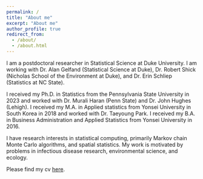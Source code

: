 ```yaml
---
permalink: /
title: "About me"
excerpt: "About me"
author_profile: true
redirect_from: 
  - /about/
  - /about.html
---
```


I am a postdoctoral researcher in Statistical Science at Duke University. I am working with Dr. Alan Gelfand (Statistical Science at Duke), Dr. Robert Shick (Nicholas School of the Environment at Duke), and Dr. Erin Schliep (Statistics at NC State). 

I received my Ph.D. in Statistics from the Pennsylvania State University in 2023 and worked with Dr. Murali Haran (Penn State) and Dr. John Hughes (Lehigh). I received my M.A. in Applied statistics from Yonsei University in South Korea in 2018 and worked with Dr. Taeyoung Park. I received my B.A. in Business Administration and Applied Statistics from Yonsei University in 2016.

I have research interests in statistical computing, primarily Markov chain Monte Carlo algorithms, and spatial statistics. My work is motivated by problems in infectious disease research, environmental science, and ecology.

Please find my cv [here](http://bokgyeong.github.io/files/BKangCurriculumVitae.pdf).
